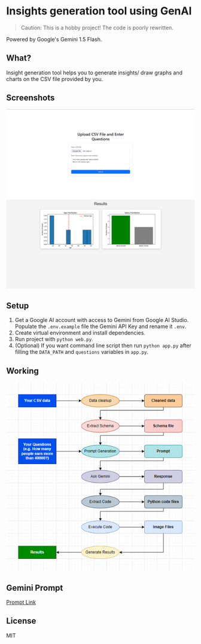 # Insights generation tool using GenAI

> Caution: This is a hobby project! The code is poorly rewritten.

Powered by Google's Gemini 1.5 Flash.

## What?

Insight generation tool helps you to generate insights/ draw graphs and charts on the CSV file provided by you.

## Screenshots

![](./static/home_page.png)
![](./static/results.png)

## Setup

1. Get a Google AI account with access to Gemini from Google AI Studio. Populate the `.env.example` file the Gemini API Key and rename it `.env`.
2. Create virtual environment and install dependencies.
3. Run project with `python web.py`.
4. (Optional) If you want command line script then run `python app.py` after filling the `DATA_PATH` and `questions` variables in `app.py`.

## Working

![](./static/working.png)

## Gemini Prompt

[Prompt Link](https://aistudio.google.com/app/prompts?state=%7B%22ids%22:%5B%221o6OrTgA7VzKNevyk81UZZaRxz-IYQM_-%22%5D,%22action%22:%22open%22,%22userId%22:%22109122240227568426747%22,%22resourceKeys%22:%7B%7D%7D&usp=sharing)

## License

MIT
